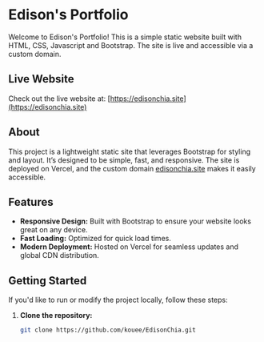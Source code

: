 # Edison's Portfolio

Welcome to Edison's Portfolio! This is a simple static website built with HTML, CSS, Javascript and Bootstrap. The site is live and accessible via a custom domain.

## Live Website

Check out the live website at: [https://edisonchia.site](https://edisonchia.site)

## About

This project is a lightweight static site that leverages Bootstrap for styling and layout. It’s designed to be simple, fast, and responsive. The site is deployed on Vercel, and the custom domain [edisonchia.site](https://edisonchia.site) makes it easily accessible.

## Features

- **Responsive Design:** Built with Bootstrap to ensure your website looks great on any device.
- **Fast Loading:** Optimized for quick load times.
- **Modern Deployment:** Hosted on Vercel for seamless updates and global CDN distribution.

## Getting Started

If you'd like to run or modify the project locally, follow these steps:

1. **Clone the repository:**

   ```bash
   git clone https://github.com/kouee/EdisonChia.git
